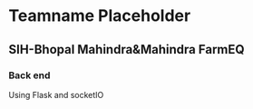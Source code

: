 # Teamname Placeholder
## SIH-Bhopal Mahindra&Mahindra FarmEQ
### Back end

Using Flask and socketIO